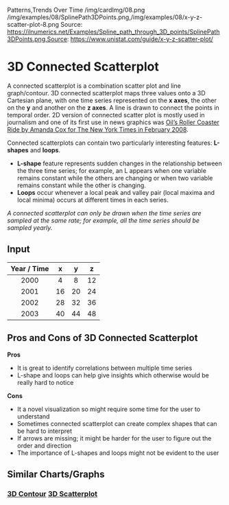 Patterns,Trends Over Time
/img/cardImg/08.png
/img/examples/08/SplinePath3DPoints.png,/img/examples/08/x-y-z-scatter-plot-8.png
Source: https://ilnumerics.net/Examples/Spline_path_through_3D_points/SplinePath3DPoints.png,Source: https://www.unistat.com/guide/x-y-z-scatter-plot/
# 3D Connected Scatterplot

A connected scatterplot is a combination scatter plot and line graph/contour. 3D connected scatterplot maps three values onto a 3D Cartesian plane, with one time
series represented on the __x axes__, the other on the __y__ and another on the __z axes__. A line is drawn to connect the points in temporal order. 2D version of connected scatter plot is mostly used in journalism and one of its first use in news graphics was [Oil’s Roller Coaster Ride by Amanda Cox for The New York Times in February 2008](http://www.nytimes.com/interactive/2008/02/19/business/20080220_CENTURY_GRAPHIC.html?src=tp).

Connected scatterplots can contain two particularly interesting features: __L-shapes__ and __loops__.
* __L-shape__ feature represents sudden changes in the relationship between the three time series; for example, an L appears when one variable remains constant while the others are changing or when two variable remains constant while the other is changing.
* __Loops__ occur whenever a local peak and valley pair (local maxima and local minima) occurs at different times in each series.

_A connected scatterplot can only be drawn when the time series are sampled at the same rate; for example, all the time series should be sampled yearly._

## Input

Year / Time | x | y | z | 
:-------------:| :-----:| :-----:|:-----:| 
2000 | 4 | 8 | 12
2001 | 16 | 20 | 24
2002 | 28 | 32 | 36
2003 | 40 | 44 | 48

## Pros and Cons of 3D Connected Scatterplot

__Pros__
* It is great to identify correlations between multiple time series
* L-shape and loops can help give insights which otherwise would be really hard to notice

__Cons__
* It a novel visualization so might require some time for the user to understand
* Sometimes connected scatterplot can create complex shapes that can be hard to interpret
* If arrows are missing; it might be harder for the user to figure out the order and direction
* The importance of L-shapes and loops might not be evident to the user

## Similar Charts/Graphs

### [3D Contour](./4) [3D Scatterplot](./6)